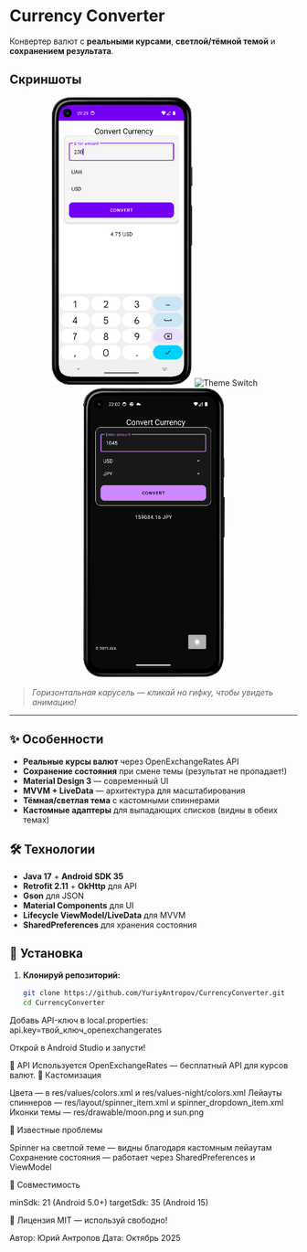 # Currency Converter

Конвертер валют с **реальными курсами**, **светлой/тёмной темой** и **сохранением результата**.

## Скриншоты

<p align="center">
  <img src="screenshots/light.png" width="250" alt="Light Theme"/>
  <img src="screenshots/demo.gif" width="250" alt="Theme Switch"/>
  <img src="screenshots/dark.png" width="250" alt="Dark Theme"/>
</p>

> *Горизонтальная карусель — кликай на гифку, чтобы увидеть анимацию!*

---

## ✨ Особенности

- **Реальные курсы валют** через OpenExchangeRates API
- **Сохранение состояния** при смене темы (результат не пропадает!)
- **Material Design 3** — современный UI
- **MVVM + LiveData** — архитектура для масштабирования
- **Тёмная/светлая тема** с кастомными спиннерами
- **Кастомные адаптеры** для выпадающих списков (видны в обеих темах)

## 🛠 Технологии

- **Java 17** + **Android SDK 35**
- **Retrofit 2.11** + **OkHttp** для API
- **Gson** для JSON
- **Material Components** для UI
- **Lifecycle ViewModel/LiveData** для MVVM
- **SharedPreferences** для хранения состояния

## 🔧 Установка

1. **Клонируй репозиторий:**
   ```bash
   git clone https://github.com/YuriyAntropov/CurrencyConverter.git
   cd CurrencyConverter

Добавь API-ключ в local.properties:
api.key=твой_ключ_openexchangerates

Открой в Android Studio и запусти!

📝 API
Используется OpenExchangeRates — бесплатный API для курсов валют.
🎨 Кастомизация

Цвета — в res/values/colors.xml и res/values-night/colors.xml
Лейауты спиннеров — res/layout/spinner_item.xml и spinner_dropdown_item.xml
Иконки темы — res/drawable/moon.png и sun.png

🐛 Известные проблемы

Spinner на светлой теме — видны благодаря кастомным лейаутам
Сохранение состояния — работает через SharedPreferences и ViewModel

📱 Совместимость

minSdk: 21 (Android 5.0+)
targetSdk: 35 (Android 15)

📝 Лицензия
MIT — используй свободно!

Автор: Юрий Антропов
Дата: Октябрь 2025
